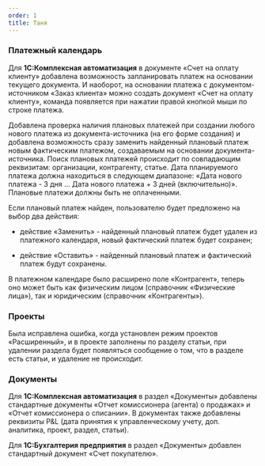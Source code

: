 ```yaml
---
order: 1
title: Таня
---
```


### **Платежный календарь**

Для **1С:Комплексная автоматизация** в документе «Счет на оплату клиенту» добавлена возможность запланировать платеж на основании текущего документа. И наоборот, на основании платежа с документом-источником «Заказ клиента» можно создать документ «Счет на оплату клиенту», команда появляется при нажатии правой кнопкой мыши по строке платежа.



Добавлена проверка наличия плановых платежей при создании любого нового платежа из документа-источника (на его форме создания) и добавлена возможность сразу заменить найденный плановый платеж новым фактическим платежом, создаваемым на основании документа-источника. Поиск плановых платежей происходит по совпадающим реквизитам: организации, контрагенту, статье. Дата планируемого платежа должна находиться в следующем диапазоне: «Дата нового платежа - 3 дня ... Дата нового платежа + 3 дней (включительно)». Плановые платежи должны быть не оплаченными.

Если плановый платеж найден, пользователю будет предложено на выбор два действия:

-  действие «Заменить» - найденный плановый платеж будет удален из платежного календаря, новый фактический платеж будет сохранен;

-  действие «Оставить» - найденный плановый платеж и фактический платеж будут сохранены.



В платежном календаре было расширено поле «Контрагент», теперь оно может быть как физическим лицом (справочник «Физические лица»), так и юридическим (справочник «Контрагенты»).



### **Проекты**

Была исправлена ошибка, когда установлен режим проектов «Расширенный», и в проекте заполнены по разделу статьи, при удалении раздела будет появляться сообщение о том, что в разделе есть статьи, и удаление не происходит.



### **Документы**

Для **1С:Комплексная автоматизация** в раздел «Документы» добавлены стандартные документы «Отчет комиссионера (агента) о продажах» и «Отчет комиссионера о списании». В документах также добавлены реквизиты P&L (дата принятия к управленческому учету, доп. аналитика, проект, раздел, статьи).

Для **1С:Бухгалтерия предприятия** в раздел «Документы» добавлен стандартный документ «Счет покупателю». 